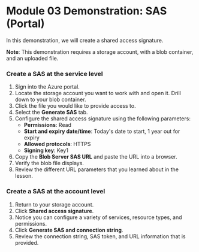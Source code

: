 # Module 03 Demonstration: SAS (Portal) 

In this demonstration, we will create a shared access signature.

**Note**: This demonstration requires a storage account, with a blob
container, and an uploaded file.

### Create a SAS at the service level 

1.  Sign into the Azure portal.
2.  Locate the storage account you want to work with and open it. Drill down to your blob container.
3.  Click the file you would like to provide access to.
4.  Select the **Generate SAS** tab.
5.  Configure the shared access signature using the following parameters:
    - **Permissions**: Read
    - **Start and expiry date/time**: Today\'s date to start, 1 year out for expiry
    - **Allowed protocols**: HTTPS
    - **Signing key**: Key1
6.  Copy the **Blob Server SAS URL** and paste the URL into a browser.
7.  Verify the blob file displays.
8.  Review the different URL parameters that you learned about in the lesson.

### Create a SAS at the account level 

1.  Return to your storage account.
2.  Click **Shared access signature**.
3.  Notice you can configure a variety of services, resource types, and permissions.
4.  Click **Generate SAS and connection string**.
5.  Review the connection string, SAS token, and URL information that is provided.
